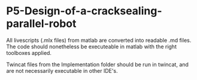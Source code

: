 # P5-Design-of-a-cracksealing-parallel-robot

All livescripts (.mlx files) from matlab are converted into readable .md files. The code should nonetheless be executeable in matlab with the right toolboxes applied.

Twincat files from the Implementation folder should be run in twincat, and are not necessarily executable in other IDE's.

